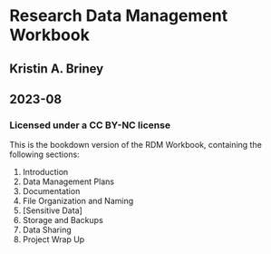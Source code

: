 # Research Data Management Workbook
## Kristin A. Briney
## 2023-08

### Licensed under a CC BY-NC license

This is the bookdown version of the RDM Workbook, containing the following sections:

1. Introduction
2. Data Management Plans
3. Documentation
4. File Organization and Naming
5. [Sensitive Data]
6. Storage and Backups
7. Data Sharing
8. Project Wrap Up
